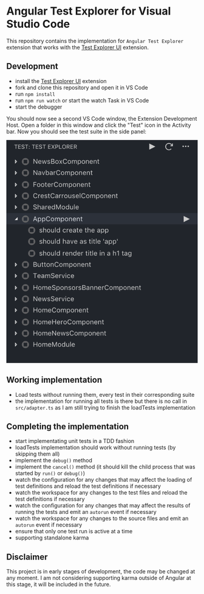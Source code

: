 # Angular Test Explorer for Visual Studio Code

This repository contains the implementation for `Angular Test Explorer` extension that works with the
[Test Explorer UI](https://marketplace.visualstudio.com/items?itemName=hbenl.vscode-test-explorer) extension.

## Development

- install the [Test Explorer UI](https://marketplace.visualstudio.com/items?itemName=hbenl.vscode-test-explorer) extension
- fork and clone this repository and open it in VS Code
- run `npm install`
- run `npm run watch` or start the watch Task in VS Code
- start the debugger

You should now see a second VS Code window, the Extension Development Host.
Open a folder in this window and click the "Test" icon in the Activity bar.
Now you should see the test suite in the side panel:

![The fake example test suite](img/img-tests.png)

## Working implementation

- Load tests without running them, every test in their corresponding suite
- the implementation for running all tests is there but there is no call in `src/adapter.ts` as I am still trying
  to finish the loadTests implementation

## Completing the implementation

- start implementating unit tests in a TDD fashion
- loadTests implementation should work without running tests (by skipping them all)
- implement the `debug()` method
- implement the `cancel()` method (it should kill the child process that was started by `run()` or `debug()`)
- watch the configuration for any changes that may affect the loading of test definitions and reload the test definitions if necessary
- watch the workspace for any changes to the test files and reload the test definitions if necessary
- watch the configuration for any changes that may affect the results of running the tests and emit an `autorun` event if necessary
- watch the workspace for any changes to the source files and emit an `autorun` event if necessary
- ensure that only one test run is active at a time
- supporting standalone karma

## Disclaimer

This project is in early stages of development, the code may be changed at any moment. I am not considering
supporting karma outside of Angular at this stage, it will be included in the future.

